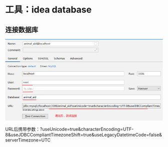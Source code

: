 # 工具：idea database



## 连接数据库

![avatar](图片引入\Snipaste_2020-05-26_16-16-16.png)

URL后携带参数：?useUnicode=true&characterEncoding=UTF-8&useJDBCCompliantTimezoneShift=true&useLegacyDatetimeCode=false&serverTimezone=UTC